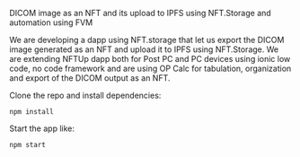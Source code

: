 DICOM image as an NFT and its upload to IPFS using NFT.Storage and automation using FVM

We are developing a dapp using NFT.storage that let us export the DICOM image generated as an NFT and upload it to IPFS using NFT.Storage. We are extending NFTUp dapp both for Post PC and PC devices using ionic low code, no code framework and are using OP Calc for tabulation, organization and export of the DICOM output as an NFT.

Clone the repo and install dependencies:

```
npm install
```

Start the app like:

```
npm start
```

